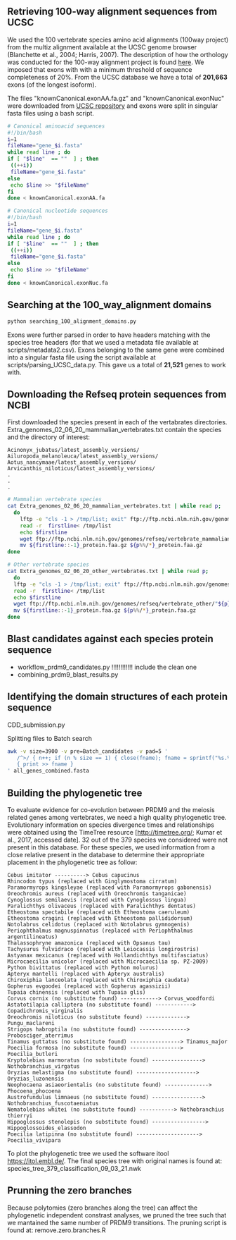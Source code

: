 
Retrieving 100-way alignment sequences from UCSC
-----------------------------
We used the 100 vertebrate species amino acid alignments (100way project) from the multiz alignment available at the UCSC genome browser (Blanchette et al., 2004; Harris, 2007). The description of how the orthology was conducted for the 100-way alignment project is found [here](http://genome.ucsc.edu/cgi-bin/hgTrackUi?db=hg19&g=cons100way).
We imposed that exons with with a minimum threshold of sequence completeness of 20%. From the UCSC database we have a total of **201,663** exons (of the longest isoform).

The files "knownCanonical.exonAA.fa.gz" and "knownCanonical.exonNuc" were downloaded from [UCSC repository](http://hgdownload.cse.ucsc.edu/goldenpath/hg19/multiz100way/alignments/) and exons were split in singular fasta files using a bash script.

``` bash
# Canonical aminoacid sequences
#!/bin/bash
i=1
fileName="gene_$i.fasta"
while read line ; do 
if [ "$line"  == ""  ] ; then
 ((++i))
 fileName="gene_$i.fasta"
else
 echo $line >> "$fileName"
fi
done < knownCanonical.exonAA.fa

# Canonical nucleotide sequences
#!/bin/bash
i=1
fileName="gene_$i.fasta"
while read line ; do 
if [ "$line"  == ""  ] ; then
 ((++i))
 fileName="gene_$i.fasta"
else
 echo $line >> "$fileName"
fi
done < knownCanonical.exonNuc.fa

``` 
Searching at the 100_way_alignment domains
----------------------------
``` python
python searching_100_alignment_domains.py
``` 
Exons were further parsed in order to have headers matching with the species tree headers (for that we used a metadata file available at scripts/metadata2.csv). Exons belonging to the same gene were combined into a singular fasta file using the script available at scripts/parsing_UCSC_data.py. This gave us a total of **21,521** genes to work with.

Downloading the Refseq protein sequences from NCBI
-----------------------------
First downloaded the species present in each of the vertabrates directories.
Extra_genomes_02_06_20_mammalian_vertebrates.txt contain the species and the directory of interest:

```
Acinonyx_jubatus/latest_assembly_versions/
Ailuropoda_melanoleuca/latest_assembly_versions/
Aotus_nancymaae/latest_assembly_versions/
Arvicanthis_niloticus/latest_assembly_versions/
.
.
.
```

``` bash
# Mammalian vertebrate species
cat Extra_genomes_02_06_20_mammalian_vertebrates.txt | while read p;
  do   
    lftp -e "cls -1 > /tmp/list; exit" ftp://ftp.ncbi.nlm.nih.gov/genomes/refseq/vertebrate_mammalian/"${p}"
    read -r  firstline< /tmp/list
    echo $firstline
    wget ftp://ftp.ncbi.nlm.nih.gov/genomes/refseq/vertebrate_mammalian/"${p}""${firstline::-1}"/"${firstline::-1}_protein.faa.gz" 
    mv ${firstline::-1}_protein.faa.gz ${p%%/*}_protein.faa.gz
done

# Other vertebrate species
cat Extra_genomes_02_06_20_other_vertebrates.txt | while read p;
  do   
  lftp -e "cls -1 > /tmp/list; exit" ftp://ftp.ncbi.nlm.nih.gov/genomes/refseq/vertebrate_other/"${p}"
  read -r  firstline< /tmp/list
  echo $firstline
  wget ftp://ftp.ncbi.nlm.nih.gov/genomes/refseq/vertebrate_other/"${p}""${firstline::-1}"/"${firstline::-1}_protein.faa.gz"
  mv ${firstline::-1}_protein.faa.gz ${p%%/*}_protein.faa.gz  
done
```
Blast candidates against each species protein sequence
-----------------------------
* workflow_prdm9_candidates.py !!!!!!!!!!!! include the clean one
* combining_prdm9_blast_results.py


Identifying the domain structures of each protein sequence
-----------------------------
CDD_submission.py


Splitting files to Batch search
``` bash
awk -v size=3900 -v pre=Batch_candidates -v pad=5 '
   /^>/ { n++; if (n % size == 1) { close(fname); fname = sprintf("%s.%0" pad "d", pre, n) } }
   { print >> fname }
' all_genes_combined.fasta
```

Building the phylogenetic tree
-----------------------------
To evaluate evidence for co-evolution between PRDM9 and the meiosis related genes among vertebrates, we need a high quality phylogenetic tree. Evolutionary information on species divergence times and relationships were obtained using the TimeTree resource [http://timetree.org/; Kumar et al., 2017, accessed date]. 32 out of the 379 species we considered were not present in this database. For these species, we used information from a close relative present in the database to determine their appropriate placement in the phylogenetic tree as follow:
```
Cebus imitator ----------> Cebus capucinus
Rhincodon typus (replaced with Ginglymostoma cirratum)
Paramormyrops kingsleyae (replaced with Paramormyrops gabonensis)
Oreochromis aureus (replaced with Oreochromis tanganicae)
Cynoglossus semilaevis (replaced with Cynoglossus lingua)
Paralichthys olivaceus (replaced with Paralichthys dentatus)
Etheostoma spectabile (replaced with Etheostoma caeruleum)
Etheostoma cragini (replaced with Etheostoma pallididorsum)
Notolabrus celidotus (replaced with Notolabrus gymnogenis)
Periophthalmus magnuspinnatus (replaced with Periophthalmus argentilineatus)
Thalassophryne amazonica (replaced with Opsanus tau)
Tachysurus fulvidraco (replaced with Leiocassis longirostris)
Astyanax mexicanus (replaced with Hollandichthys multifasciatus)
Microcaecilia unicolor (replaced with Microcaecilia sp. PZ-2009)
Python bivittatus (replaced with Python molurus)
Apteryx mantelli (replaced with Apteryx australis)
Chiroxiphia lanceolata (replaced with Chiroxiphia caudata)
Gopherus evgoodei (replaced with Gopherus agassizii)
Tupaia chinensis (replaced with Tupaia glis)
Corvus cornix (no substitute found) ------------> Corvus_woodfordi
Astatotilapia calliptera (no substitute found) ------------> Copadichromis_virginalis
Oreochromis niloticus (no substitute found) -------------> Pungu_maclareni
Strigops habroptila (no substitute found) ---------------> Probosciger_aterrimus
Tinamus guttatus (no substitute found) ----------------> Tinamus_major
Poecilia formosa (no substitute found) ----------------> Poecilia_butleri
Kryptolebias marmoratus (no substitute found) ----------------> Nothobranchius_virgatus
Oryzias melastigma (no substitute found) -------------------> Oryzias_luzonensis
Neophocaena asiaeorientalis (no substitute found) --------------> Phocoena_phocoena
Austrofundulus limnaeus (no substitute found) ----------------> Nothobranchius_fuscotaeniatus
Nematolebias whitei (no substitute found) -----------> Nothobranchius thierryi
Hippoglossus stenolepis (no substitute found) -----------------> Hippoglossoides_elassodon
Poecilia latipinna (no substitute found) --------------------> Poecilia_vivipara
```

To plot the phylogenetic tree we used the software itool https://itol.embl.de/. The final species tree with original names is found at: species_tree_379_classification_09_03_21.nwk

Prunning the zero branches
-----------------------------
Because polytomies (zero branches along the tree) can affect the phylogenetic independent constrast analyses, we pruned the tree such that we mantained the same number of PRDM9 transitions. The pruning script is found at: remove.zero.branches.R 

